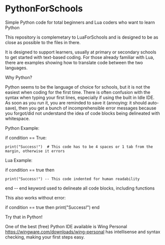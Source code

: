 # PythonForSchools

Simple Python code for total beginners and Lua coders who want to learn Python

This repository is complemetary to LuaForSchools and is designed to be as close as possible to the files in there.

It is designed to support learners, usually at primary or secondary schools to get started with text-based coding. For those already familiar with Lua, there are examples showing how to translate code between the two languages.

Why Python?

Python seems to be the language of choice for schools, but it is not the easiest when coding for the first time. There is often confusion with the syntax when typing your first lines, especially if using the built in Idle IDE. As soon as you run it, you are reminded to save it (annoying: it should auto-save), then you get a bunch of incomprehensible error messages because you forgot/did not understand the idea of code blocks being delineated with whitespace.

Python Example:

 if condition == True:

    print("Success!")  # This code has to be 4 spaces or 1 tab from the margin, otherwise it errors

Lua Example:

 if condition == true then

    print("Success!") -- This code indented for human readability

 end                 -- end keyword used to delineate all code blocks, including functions

This also works without error:

 if condition == true then print("Success!") end

Try that in Python!

One of the best (free) Python IDE available is Wing Personal https://wingware.com/downloads/wing-personal has intellisense and syntax checking, making your first steps easy.
